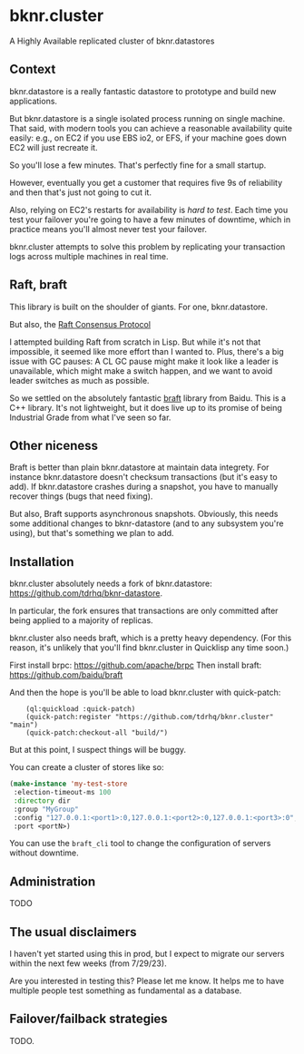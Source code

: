 
# bknr.cluster

A Highly Available replicated cluster of bknr.datastores

## Context

bknr.datastore is a really fantastic datastore to prototype and build
new applications.

But bknr.datastore is a single isolated process running on single
machine. That said, with modern tools you can achieve a reasonable
availability quite easily: e.g., on EC2 if you use EBS io2, or EFS, if
your machine goes down EC2 will just recreate it.

So you'll lose a few minutes. That's perfectly fine for a small startup.

However, eventually you get a customer that requires five 9s of
reliability and then that's just not going to cut it.

Also, relying on EC2's restarts for availability is *hard to
test*. Each time you test your failover you're going to have a few
minutes of downtime, which in practice means you'll almost never test
your failover.

bknr.cluster attempts to solve this problem by replicating your
transaction logs across multiple machines in real time.

## Raft, braft

This library is built on the shoulder of giants. For one, bknr.datastore.

But also, the [Raft Consensus Protocol](https://en.wikipedia.org/wiki/Raft_(algorithm))

I attempted building Raft from scratch in Lisp. But while it's not
that impossible, it seemed like more effort than I wanted to. Plus,
there's a big issue with GC pauses: A CL GC pause might make it look
like a leader is unavailable, which might make a switch happen, and we
want to avoid leader switches as much as possible.

So we settled on the absolutely fantastic
[braft](https://github.com/baidu/braft) library from Baidu. This is a
C++ library. It's not lightweight, but it does live up to its promise
of being Industrial Grade from what I've seen so far.

## Other niceness

Braft is better than plain bknr.datastore at maintain data
integrety. For instance bknr.datastore doesn't checksum transactions
(but it's easy to add). If bknr.datastore crashes during a snapshot,
you have to manually recover things (bugs that need fixing).

But also, Braft supports asynchronous snapshots. Obviously, this needs
some additional changes to bknr-datastore (and to any subsystem you're
using), but that's something we plan to add.

## Installation

bknr.cluster absolutely needs a fork of bknr.datastore: https://github.com/tdrhq/bknr-datastore.

In particular, the fork ensures that transactions are only committed
after being applied to a majority of replicas.

bknr.cluster also needs braft, which is a pretty heavy
dependency. (For this reason, it's unlikely that you'll find
bknr.cluster in Quicklisp any time soon.)

First install brpc: https://github.com/apache/brpc
Then install braft: https://github.com/baidu/braft

And then the hope is you'll be able to load bknr.cluster with quick-patch:

```
    (ql:quickload :quick-patch)
    (quick-patch:register "https://github.com/tdrhq/bknr.cluster" "main")
    (quick-patch:checkout-all "build/")
```

But at this point, I suspect things will be buggy.

You can create a cluster of stores like so:

```lisp
(make-instance 'my-test-store
 :election-timeout-ms 100
 :directory dir
 :group "MyGroup"
 :config "127.0.0.1:<port1>:0,127.0.0.1:<port2>:0,127.0.0.1:<port3>:0",
 :port <portN>)
```

You can use the `braft_cli` tool to change the configuration of
servers without downtime.

## Administration

TODO

## The usual disclaimers

I haven't yet started using this in prod, but I expect to migrate our
servers within the next few weeks (from 7/29/23).

Are you interested in testing this? Please let me know. It helps me to
have multiple people test something as fundamental as a database.

## Failover/failback strategies

TODO.
